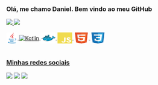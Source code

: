 ### Olá, me chamo Daniel. Bem vindo ao meu GitHub 


<div>
  <a href="https://github.com/danielnettoo">
  <img height="180em" src="https://github-readme-stats.vercel.app/api?username=danielnettoo&show_icons=true&theme=dracula&include_all_commits=true&count_private=true"/>
  <img height="180em" src="https://github-readme-stats.vercel.app/api/top-langs/?username=danielnettoo&layout=compact&langs_count=6&theme=dracula"/>
</div>

 <br>
  
<div style="display: inline_block">
  <img align="center" alt="Java" height="30" width="30" src="https://raw.githubusercontent.com/izumin5210/emojipack-for-devicon/master/png/java.png">
  <img align="center" alt="Kotlin" height="30" width="30" src="https://cdn.freebiesupply.com/logos/large/2x/kotlin-1-logo-png-transparent.png">
  <img align="center" alt="Docker" height="30" width="40" src="https://raw.githubusercontent.com/izumin5210/emojipack-for-devicon/master/png/docker.png">
  <img align="center" alt="Js" height="30" width="40" src="https://raw.githubusercontent.com/devicons/devicon/master/icons/javascript/javascript-plain.svg">
  <img align="center" alt="HTML" height="30" width="40" src="https://raw.githubusercontent.com/devicons/devicon/master/icons/html5/html5-original.svg">
  <img align="center" alt="CSS" height="30" width="40" src="https://raw.githubusercontent.com/devicons/devicon/master/icons/css3/css3-original.svg">
</div>

 <br>

  ### Minhas redes sociais

<div> 
  <a href="https://instagram.com/eudanielnetto" target="_blank"><img src="https://img.shields.io/badge/-Instagram-%23E4405F?style=for-the-badge&logo=instagram&logoColor=white" target="_blank"></a>
  <a href = "mailto:dan.m.netto@gmail.com"><img src="https://img.shields.io/badge/-Gmail-%23333?style=for-the-badge&logo=gmail&logoColor=white" target="_blank"></a>
  <a href="https://www.linkedin.com/in/danielnettoo/" target="_blank"><img src="https://img.shields.io/badge/-LinkedIn-%230077B5?style=for-the-badge&logo=linkedin&logoColor=white" target="_blank"></a> 

</div>
